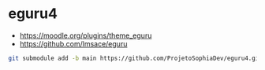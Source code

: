 # eguru4
- https://moodle.org/plugins/theme_eguru
- https://github.com/lmsace/eguru

```bash
git submodule add -b main https://github.com/ProjetoSophiaDev/eguru4.git theme/eguru
```




